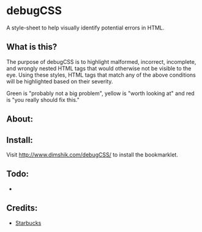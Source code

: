 # debugCSS
A style-sheet to help visually identify potential errors in HTML.


What is this?
-----

The purpose of debugCSS is to highlight malformed, incorrect, incomplete, and wrongly nested HTML tags that would otherwise not be visible to the eye. Using these styles, HTML tags that match any of the above conditions will be highlighted based on their severity.

Green is "probably not a big problem", yellow is "worth looking at" and red is "you really should fix this."

About:
-----



Install:
-----

Visit http://www.dimshik.com/debugCSS/ to install the bookmarklet.

Todo:
-----

* 


Credits:
--------

+ [Starbucks](http://www.starbucks.com/static/reference/styleguide/debug.aspx)
